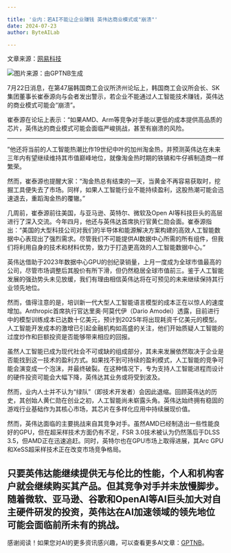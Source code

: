 ```yaml
---

title: '业内：若AI不能让企业赚钱 英伟达商业模式或"崩溃"'
date: 2024-07-23
author: ByteAILab

---
```


文章来源：[网易科技](https://mp.weixin.qq.com/s/kbp0yc80Yj0liERGcepHLQ)

![图片来源：由GPTNB生成](http://www.jesonc.com/upload/3B33CB85B496C0CB6FBA4C2BD79320AD/1721628401961/li6j4Tspb3G8HHdKcpZ41bbLtg5l.png)

7月22日消息，在第47届韩国商工会议所济州论坛上，韩国商工会议所会长、SK集团董事长崔泰源向与会者发出警示，若企业不能通过人工智能技术赚钱，英伟达的商业模式可能会“崩溃”。

崔泰源在论坛上表示：“如果AMD、Arm等竞争对手能以更低的成本提供高品质的芯片，英伟达的商业模式可能会面临严峻挑战，甚至有崩溃的风险。

---
”他还将当前的人工智能热潮比作19世纪中叶的加州淘金热，并预测英伟达在未来三年内有望继续维持其市值巅峰地位，就像淘金热时期的铁镐和牛仔裤制造商一样繁荣。

然而，崔泰源也提醒大家：“淘金热总有结束的一天，当黄金不再容易获取时，挖掘工具便失去了市场。同样，如果人工智能行业不能持续盈利，这股热潮可能会迅速退去，重蹈淘金热的覆辙。”

几周前，崔泰源前往美国，与亚马逊、英特尔、微软及Open AI等科技巨头的高层进行了深入交流。今年四月，他还与英伟达首席执行官黄仁勋会面。崔泰源指出：“美国的大型科技公司对我们的半导体和能源解决方案构建的高效人工智能数据中心表现出了强烈需求。尽管我们不可能提供AI数据中心所需的所有组件，但我们将利用自身的技术和材料优势，致力于打造更高效的人工智能数据中心。”

英伟达借助于2023年数据中心GPU的创纪录销量，上月一度成为全球市值最高的公司，尽管市场调整后其股价有所下滑，但仍然稳居全球市值前三。鉴于人工智能发展的强劲势头未见放缓，我们有理由相信英伟达将在可预见的未来继续保持其行业领先地位。

然而，值得注意的是，培训新一代大型人工智能语言模型的成本正在以惊人的速度增加。Anthropic首席执行官达里奥·阿莫代伊（Dario Amodei）透露，目前进行中的模型训练成本已达数十亿美元，预计到2025年将出现耗资千亿美元的模型。人工智能开发成本的激增已引起金融机构如高盛的关注，他们开始质疑人工智能的过度炒作和巨额投资是否能够带来相应的回报。

虽然人工智能已成为现代社会不可或缺的组成部分，其未来发展依然取决于企业是否能找到这一技术的盈利方式。如果找不到可持续的盈利模式，人工智能的竞争可能会演变成一个泡沫，并最终破裂。在这种情况下，专为支持人工智能进程而设计的硬件投资可能会大幅下降，英伟达其业务或将受到波及。

然而，业内人士并不认为“绿队”（即技术开发者）会因此退缩。回顾英伟达的历史，其创始人黄仁勋在创业之初，人工智能尚未崭露头角。英伟达始终拥有稳固的游戏行业基础作为其核心市场，其芯片在多样化应用中持续展现价值。

然而，英伟达面临的主要挑战来自其竞争对手。虽然AMD已经制造出一些性能良好的GPU，但在超采样技术方面仍有不足，FSR 3.0技术被认为仍然落后于DLSS 3.5，但AMD正在迅速追赶。同时，英特尔也在GPU市场上取得进展，其Arc GPU和XeSS超采样技术正在改变市场竞争格局。

只要英伟达能继续提供无与伦比的性能，个人和机构客户就会继续购买其产品。但其竞争对手并未放慢脚步。随着微软、亚马逊、谷歌和OpenAI等AI巨头加大对自主硬件研发的投资，英伟达在AI加速领域的领先地位可能会面临前所未有的挑战。
---
感谢阅读！如果您对AI的更多资讯感兴趣，可以查看更多AI文章：[GPTNB](https://gptnb.com)。